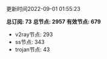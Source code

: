 更新时间2022-09-01 01:55:23

**总订阅: 73**
**总节点: 2957**
**有效节点: 679**
- v2ray节点: 293
- ss节点: 343
- trojan节点: 43
